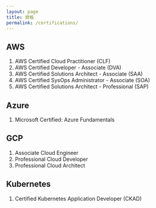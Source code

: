 ```yaml
---
layout: page
title: 資格
permalink: /certifications/
---
```


## AWS

1. AWS Certified Cloud Practitioner (CLF)
2. AWS Certified Developer - Associate (DVA)
3. AWS Certified Solutions Architect - Associate (SAA)
4. AWS Certified SysOps Administrator - Associate (SOA)
5. AWS Certified Solutions Architect - Professional (SAP)

## Azure

1. Microsoft Certified: Azure Fundamentals

## GCP

1. Associate Cloud Engineer
2. Professional Cloud Developer
3. Professional Cloud Architect

## Kubernetes

1. Certified Kubernetes Application Developer (CKAD)
